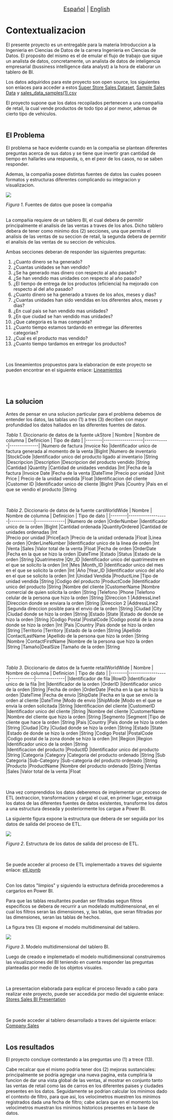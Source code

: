 <p align = "center">
<font size ="4.7px"><a href = "https://github.com/spuerta10/projects/blob/main/stores_sales_bi/recursos/traducciones/nombre_curso_espaniol.md">Español</a>
                                                                              |
<a href = "https://github.com/spuerta10/projects/blob/main/stores_sales_bi/README.md">English</a></font> 
</p>

# Contextualizacion
El presente proyecto es un entregable para la materia Introduccion a la Ingenieria en Ciencias de Datos de la carrera Ingenieria en Ciencias de Datos. El proposito del mismo es el de emular el flujo de trabajo que sigue un analista de datos, concretamente, un analista de datos de inteligencia empresarial (bussiness intelligence data analyst) a la hora de elaborar un tablero de BI.  

Los datos adquiridos para este proyecto son open source, los siguientes son enlaces para acceder a estos [Super Store Sales Dataset](https://www.kaggle.com/datasets/rohitsahoo/sales-forecasting), [Sample Sales Data](https://www.kaggle.com/datasets/kyanyoga/sample-sales-data) y [sales_data_samples(1).csv](https://www.google.com/url?sa=t&rct=j&q=&esrc=s&source=web&cd=&cad=rja&uact=8&ved=2ahUKEwjnkdeF9cn6AhVsmIQIHYtvCSMQFnoECAgQAQ&url=https%3A%2F%2Fintersectjobsims.files.wordpress.com%2F2018%2F06%2Fsales_data_sample-1.xlsx&usg=AOvVaw14wOsod1qZzRAUjfwWpkeL)

El proyecto supone que los datos recopilados pertenecen a una compañia de retail, la cual vende productos de todo tipo al por menor, ademas de cierto tipo de vehiculos. 
<br></br>

## El Problema
El problema se hace evidente cuando en la compañia se plantean diferentes preguntas acerca de sus datos y se tiene que invertir gran cantidad de tiempo en hallarles una respuesta, o, en el peor de los casos, no se saben responder. 

Ademas, la compañia posee distintas fuentes de datos las cuales poseen formatos y estructuras diferentes complicando su integracion y visualizacion.

![](https://github.com/spuerta10/projects/blob/main/stores_sales_bi/recursos/imagenes_y_videos/etl_databases/extract_databases.png)

*Figura 1*. Fuentes de datos que posee la compañia
<br></br>

La compañia requiere de un tablero BI, el cual debera de permitir principalmente el analisis de las ventas a traves de los años. Dicho tablero debera de tener como minimo dos (2) secciones, una que permita el analisis de las ventas de su seccion de retail, la segunda debera de permitir el analisis de las ventas de su seccion de vehiculos.

Ambas secciones deberan de responder las siguientes preguntas:
1. ¿Cuanto dinero se ha generado?
2. ¿Cuantas unidades se han vendido?
3. ¿Se ha generado mas dinero con respecto al año pasado?
4. ¿Se han vendido mas unidades con respecto al año pasado?
5. ¿El tiempo de entrega de los productos (eficiencia) ha mejorado con respecto al del año pasado?
6. ¿Cuanto dinero se ha generado a traves de los años, meses y dias?
7. ¿Cuantas unidades han sido vendidas en los diferentes años, meses y dias?
8. ¿En cual pais se han vendido mas unidades?
9. ¿En que ciudad se han vendido mas unidades?
10. ¿Que categoria es la mas comprada?
11. ¿Cuanto tiempo estamos tardando en entregar las diferentes categorias?
12. ¿Cual es el producto mas vendido?
13. ¿Cuanto tiempo tardamos en entregar los productos?

<br></br>
Los lineamientos propuestos para la elaboracion de este proyecto se pueden encontrar en el siguiente enlace: [Lineamientos](https://github.com/spuerta10/projects/blob/main/stores_sales_bi/recursos/otros/guidelines.pdf)

<br></br>

## La solucion
Antes de pensar en una solucion particular para el problema debemos de entender los datos, las tablas uno (1) a tres (3) decriben con mayor profundidad los datos hallados en las diferentes fuentes de datos.

*Tabla 1*. Diccionario de datos de la fuente ukStore
| Nombre | Nombre de columna | Definicion | Tipo de dato |
|--------|-------------------|------------|--------------|
|Numero de factura |Invoice No |Identificador unico de factura generada al momento de la venta |BigInt 
|Numero de inventario |StockCode |Identificador unico del producto ligado al inventario |String  
|Descripcion |Description |Descripcion del producto vendido |String 
|Cantidad |Quantity |Cantidad de unidades vendidas |Int 
|Fecha de la factura |Invoice Date |Fecha de la venta |DateTime 
|Precio por unidad |Unit Price | Precio de la unidad vendida |Float 
|Identificacion del cliente |Customer ID |Identificador unico de cliente |BigInt
|Pais |Country |Pais en el que se vendio el producto |String

<br> </br>
*Tabla 2*. Diccionario de datos de la fuente carsWorldWide
| Nombre | Nombre de columna | Definicion | Tipo de dato |
|--------|-------------------|------------|--------------|
|Numero de orden |OrderNumber |Identificador unico de la orden |BigInt 
|Cantidad ordenada |QuantityOrdered |Cantidad de unidades ordenadas |Int  
|Precio por unidad |PriceEach |Precio de la unidad ordenada |Float 
|Linea de orden |OrderLineNumber |Identificador unico de la linea de orden |Int 
|Venta |Sales |Valor total de la venta |Float 
|Fecha de orden |OrderDate |Fecha en la que se hizo la orden |DateTime
|Estado |Status |Estado de la orden |String
|Quatrimestre |Qtr_ID |Identificador unico del quatrimestre en el que se solicito la orden |Int
|Mes |Month_ID |Identificador unico del mes en el que se solicito la orden |Int
|Año |Year_ID |Identificador unico del año en el que se solicito la orden |Int
|Unidad Vendida |ProductLine |Tipo de unidad vendida |String
|Codigo del producto |ProductCode |Identificador unico del producto |String
|Nombre del cliente |CustomerName |Nombre comercial de quien solicita la orden |String
|Telefono |Phone |Telefono celular de la persona que hizo la orden |String
|Direccion 1 |AddressLine1 |Direccion donde se enviara la orden |String
|Direccion 2 |AddressLine2 |Segunda direccion posible para el envio de la orden |String
|Ciudad |City |Ciudad donde se hizo la orden |String
|Estado |State |Estado de donde se hizo la orden |String
|Codigo Postal |PostalCode |Codigo postal de la zona donde se hizo la orden |Int
|Pais |Country |Pais donde se hizo la orden |String
|Territorio |Territory |Estado de la orden |String
|Apellido |ContactLastName |Apellido de la persona que hizo la orden |String
|Nombre |ContactFirstName |Nombre de la persona que hizo la orden |String
|Tamaño|DealSize |Tamaño de la orden |String

<br> </br>
*Tabla 3*. Diccionario de datos de la fuente retailWorldWide
| Nombre | Nombre de columna | Definicion | Tipo de dato |
|--------|-------------------|------------|--------------|
|Identificador de fila |RowID |Identificador unico de la fila |Int
|Identificador de la orden |OrderID |Identificador unico de la orden |String
|Fecha de orden |OrderDate |Fecha en la que se hizo la orden |DateTime
|Fecha de envio |ShipDate |Fecha en la que se envio la orden al cliente |DateTime
|Modo de envio |ShipMode |Modo en el que se envia la orden solicitada |String
|Identificacion del cliente |CustomerID |Identificador unico del cliente |String
|Nombre del cliente |CustomerName |Nombre del cliente que hizo la orden |String
|Segmento |Segment |Tipo de cliente que hace la orden |String
|Pais |Country |Pais donde se hizo la orden |String
|Ciudad |City |Ciudad donde se hizo la orden |String
|Estado |State |Estado de donde se hizo la orden |String
|Codigo Postal |PostalCode |Codigo postal de la zona donde se hizo la orden |Int
|Region |Region |Identificador unico de la orden |String  
|Identificacion del producto |ProductID |Identificador unico del producto |String
|Categoria |Category |Categoria del producto ordenado |String
|Sub Categoria |Sub-Category |Sub-categoria del producto ordenado |String
|Producto |ProductName |Nombre del producto ordenado |String
|Ventas |Sales |Valor total de la venta |Float    

<br> </br>
Una vez comprendidos los datos deberemos de implementar un proceso de ETL (extraccion, transformacion y carga) el cual, en primer lugar, extraiga los datos de las diferentes fuentes de datos existentes, transforme los datos a una estructura deseada y posteriormente los cargue a Power BI.

La siguiente figura expone la estructura que debera de ser seguida por los datos de salida del proceso de ETL.

![](https://github.com/spuerta10/projects/blob/main/stores_sales_bi/recursos/imagenes_y_videos/etl_databases/load_databases.png)

*Figura 2*. Estructura de los datos de salida del proceso de ETL.

<br></br>
Se puede acceder al proceso de ETL implementado a traves del siguiente enlace: [etl.ipynb](https://github.com/spuerta10/projects/blob/main/stores_sales_bi/codigo/etl.ipynb)
<br></br>

Con los datos "limpios" y siguiendo la estructura definida procederemos a cargarlos en Power BI.

Para que las tablas resultantes puedan ser filtradas segun filtros especificos se debera de recurrir a un modelado multidimensional, en el cual los filtros seran las dimensiones, y, las tablas, que seran filtradas por las dimensiones, seran las tablas de hechos. 

La figura tres (3) expone el modelo multidimensinal del tablero.

![](https://github.com/spuerta10/projects/blob/main/stores_sales_bi/recursos/imagenes_y_videos/multidimensional_model.png)

*Figura 3*. Modelo multidimensional del tablero BI.

Luego de creado e implemetado el modelo multidimensional construiremos las visualizaciones del BI teniendo en cuenta responder las preguntas planteadas por medio de los objetos visuales.

<br></br>
La presentacion elaborada para explicar el proceso llevado a cabo para realizar este proyecto, puede ser accedida por medio del siguiente enlace: [Stores Sales BI Presentation](https://github.com/spuerta10/projects/blob/main/stores_sales_bi/recursos/otros/Stores%20sales%20BI.pdf)

<br></br>
Se puede acceder al tablero desarrollado a traves del siguiente enlace: [Company Sales](https://app.powerbi.com/view?r=eyJrIjoiMjdhNWU3YmQtYjA0ZS00NGRiLWIzNDMtNmMxMmU1ZTM4MzJhIiwidCI6IjYxOGJhYjBmLTIwYTQtNGRlMy1hMTBjLWUyMGNlZTk2YmIzNSIsImMiOjR9)
<br></br>

## Los resultados
El proyecto concluye contestando a las preguntas uno (1) a trece (13). 

Cabe recalcar que el mismo podria tener dos (2) mejoras sustanciales: principalmente se podria agregar una nueva pagina, esta cumpliria la funcion de dar una vista global de las ventas, al mostrar en conjunto tanto las ventas de retail como las de carros en los diferentes paises y ciudades presentes en los datos. Seguidamente se podrian calcular los minimos dado el contexto de filtro, para que asi, los velocimetros muestren los minimos registrados dada una fecha de filtro; cabe aclara que en el momento los velocimetros muestran los minimos historicos presentes en la base de datos.   
<br></br>

